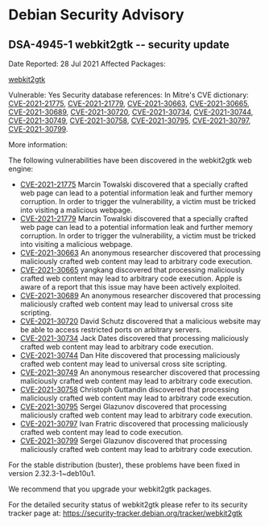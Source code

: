 
Debian Security Advisory
========================


DSA-4945-1 webkit2gtk -- security update
----------------------------------------



Date Reported:
28 Jul 2021
Affected Packages:

[webkit2gtk](https://packages.debian.org/src:webkit2gtk)

Vulnerable:
Yes
Security database references:
In Mitre's CVE dictionary: [CVE-2021-21775](https://security-tracker.debian.org/tracker/CVE-2021-21775), [CVE-2021-21779](https://security-tracker.debian.org/tracker/CVE-2021-21779), [CVE-2021-30663](https://security-tracker.debian.org/tracker/CVE-2021-30663), [CVE-2021-30665](https://security-tracker.debian.org/tracker/CVE-2021-30665), [CVE-2021-30689](https://security-tracker.debian.org/tracker/CVE-2021-30689), [CVE-2021-30720](https://security-tracker.debian.org/tracker/CVE-2021-30720), [CVE-2021-30734](https://security-tracker.debian.org/tracker/CVE-2021-30734), [CVE-2021-30744](https://security-tracker.debian.org/tracker/CVE-2021-30744), [CVE-2021-30749](https://security-tracker.debian.org/tracker/CVE-2021-30749), [CVE-2021-30758](https://security-tracker.debian.org/tracker/CVE-2021-30758), [CVE-2021-30795](https://security-tracker.debian.org/tracker/CVE-2021-30795), [CVE-2021-30797](https://security-tracker.debian.org/tracker/CVE-2021-30797), [CVE-2021-30799](https://security-tracker.debian.org/tracker/CVE-2021-30799).  

More information:

The following vulnerabilities have been discovered in the webkit2gtk
web engine:


* [CVE-2021-21775](https://security-tracker.debian.org/tracker/CVE-2021-21775)
Marcin Towalski discovered that a specially crafted web page can
 lead to a potential information leak and further memory
 corruption. In order to trigger the vulnerability, a victim must
 be tricked into visiting a malicious webpage.
* [CVE-2021-21779](https://security-tracker.debian.org/tracker/CVE-2021-21779)
Marcin Towalski discovered that a specially crafted web page can
 lead to a potential information leak and further memory
 corruption. In order to trigger the vulnerability, a victim must
 be tricked into visiting a malicious webpage.
* [CVE-2021-30663](https://security-tracker.debian.org/tracker/CVE-2021-30663)
An anonymous researcher discovered that processing maliciously
 crafted web content may lead to arbitrary code execution.
* [CVE-2021-30665](https://security-tracker.debian.org/tracker/CVE-2021-30665)
yangkang discovered that processing maliciously crafted web
 content may lead to arbitrary code execution. Apple is aware of a
 report that this issue may have been actively exploited.
* [CVE-2021-30689](https://security-tracker.debian.org/tracker/CVE-2021-30689)
An anonymous researcher discovered that processing maliciously
 crafted web content may lead to universal cross site scripting.
* [CVE-2021-30720](https://security-tracker.debian.org/tracker/CVE-2021-30720)
David Schutz discovered that a malicious website may be able to
 access restricted ports on arbitrary servers.
* [CVE-2021-30734](https://security-tracker.debian.org/tracker/CVE-2021-30734)
Jack Dates discovered that processing maliciously crafted web
 content may lead to arbitrary code execution.
* [CVE-2021-30744](https://security-tracker.debian.org/tracker/CVE-2021-30744)
Dan Hite discovered that processing maliciously crafted web
 content may lead to universal cross site scripting.
* [CVE-2021-30749](https://security-tracker.debian.org/tracker/CVE-2021-30749)
An anonymous researcher discovered that processing maliciously
 crafted web content may lead to arbitrary code execution.
* [CVE-2021-30758](https://security-tracker.debian.org/tracker/CVE-2021-30758)
Christoph Guttandin discovered that processing maliciously crafted
 web content may lead to arbitrary code execution.
* [CVE-2021-30795](https://security-tracker.debian.org/tracker/CVE-2021-30795)
Sergei Glazunov discovered that processing maliciously crafted web
 content may lead to arbitrary code execution.
* [CVE-2021-30797](https://security-tracker.debian.org/tracker/CVE-2021-30797)
Ivan Fratric discovered that processing maliciously crafted web
 content may lead to code execution.
* [CVE-2021-30799](https://security-tracker.debian.org/tracker/CVE-2021-30799)
Sergei Glazunov discovered that processing maliciously crafted web
 content may lead to arbitrary code execution.


For the stable distribution (buster), these problems have been fixed in
version 2.32.3-1~deb10u1.


We recommend that you upgrade your webkit2gtk packages.


For the detailed security status of webkit2gtk please refer to
its security tracker page at:
<https://security-tracker.debian.org/tracker/webkit2gtk>





